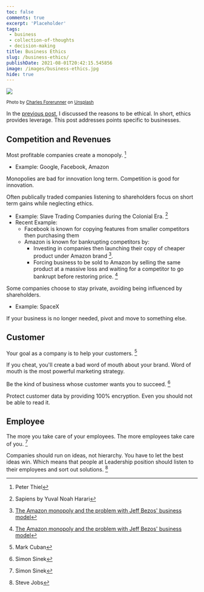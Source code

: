 ```yaml
---
toc: false
comments: true
excerpt: 'Placeholder' 
tags:
 - business
 - collection-of-thoughts
 - decision-making
title: Business Ethics
slug: /business-ethics/
publishDate: 2021-08-01T20:42:15.545856
image: /images/business-ethics.jpg
hide: true
---
```

![](/images/business-ethics.jpg)

<sub style="user-select: auto;">Photo by <a href="https://unsplash.com/@charles_forerunner?utm_source=unsplash&amp;utm_medium=referral&amp;utm_content=creditCopyText" style="user-select: auto;">Charles Forerunner</a> on <a href="https://unsplash.com/s/photos/business?utm_source=unsplash&amp;utm_medium=referral&amp;utm_content=creditCopyText" style="user-select: auto;">Unsplash</a></sub>

In the [previous post](/why_ethics/), I discussed the reasons to be ethical. In short, ethics provides leverage. This post addresses points specific to businesses.

## Competition and Revenues

Most profitable companies create a monopoly. [^8]
- Example: Google, Facebook, Amazon

Monopolies are bad for innovation long term. Competition is good for innovation.

Often publically traded companies listening to shareholders focus on short term gains while neglecting ethics. 
- Example: Slave Trading Companies during the Colonial Era. [^10]
- Recent Example:
  - Facebook is known for copying features from smaller competitors then purchasing them
  - Amazon is known for bankrupting competitors by:
    - Investing in companies then launching their copy of cheaper product under Amazon brand [^3].
    - Forcing business to be sold to Amazon by selling the same product at a massive loss and waiting for a competitor to go bankrupt before restoring price. [^3]

Some companies choose to stay private, avoiding being influenced by shareholders.
- Example: SpaceX

If your business is no longer needed, pivot and move to something else.

## Customer

Your goal as a company is to help your customers. [^9]

If you cheat, you'll create a bad word of mouth about your brand. Word of mouth is the most powerful marketing strategy.

Be the kind of business whose customer wants you to succeed. [^1]

Protect customer data by providing 100% encryption. Even you should not be able to read it.

## Employee

The more you take care of your employees. The more employees take care of you. [^1]

Companies should run on ideas, not hierarchy. You have to let the best ideas win. Which means that people at Leadership position should listen to their employees and sort out solutions. [^2]

[^1]: Simon Sinek
[^2]: Steve Jobs
[^3]: [The Amazon monopoly and the problem with Jeff Bezos' business model](https://www.youtube.com/watch?v=pBffKzWECUQ)
[^4]: Jordan B Peterson
[^8]: Peter Thiel
[^9]: Mark Cuban
[^10]: Sapiens by Yuval Noah Harari

